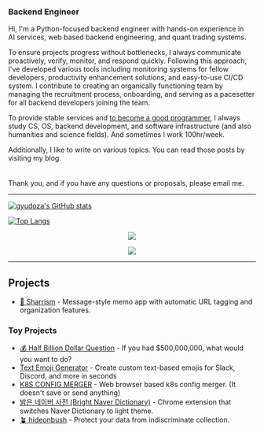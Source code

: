 ### Backend Engineer 

Hi, I'm a Python-focused backend engineer with hands-on experience in  
AI services, web based backend engineering, and quant trading systems.  
  
To ensure projects progress without bottlenecks, I always communicate proactively, verify, monitor, and respond quickly.
Following this approach, I've developed various tools including monitoring systems for fellow developers, productivity enhancement solutions, and easy-to-use CI/CD system.
I contribute to creating an organically functioning team by managing the recruitment process, onboarding, and serving as a pacesetter for all backend developers joining the team.
  
To provide stable services and [to become a good programmer](https://github.com/jujumilk3/to-become-a-better-programmer), I always study CS, OS, backend development, and software infrastructure (and also humanities and science fields). And sometimes I work 100hr/week.  

Additionally, I like to write on various topics. You can read those posts by visiting my blog.  
<br/>
<br/>
Thank you, and if you have any questions or proposals, please email me.

---------

[![gyudoza's GitHub stats](https://github-readme-stats.vercel.app/api?count_private=true&include_all_commits=true&show_icons=true&username=jujumilk3&theme=github_dark)](https://github.com/anuraghazra/github-readme-stats)

[![Top Langs](https://github-readme-stats.vercel.app/api/top-langs/?username=jujumilk3&layout=compact&theme=github_dark&langs_count=8&hide=html,css,javascript&exclude_repo=korean-movie-lipsum,lottoisruthless,kafka-study,learn-elixir,k8s-config-merger,svelte-study)](https://github.com/anuraghazra/github-readme-stats)

<div align=center>

<a href="https://www.linkedin.com/in/gyudoza/" target="_blank"><img src="https://img.shields.io/badge/LinkedIn-0077B5?style=for-the-badge&logo=linkedin&logoColor=white"/><a/>

![](https://komarev.com/ghpvc/?username=jujumilk3&color=blue)
	
</div>


---------

## Projects

- [📎 Sharrism](https://github.com/Sharrism) - Message-style memo app with automatic URL tagging and organization features.

### Toy Projects

- [💰 Half Billion Dollar Question](https://hbdq.ddgr3.com/) - If you had $500,000,000, what would you want to do?
- [Text Emoji Generator](https://jujumilk3.github.io/text-emoji/) - Create custom text-based emojis for Slack, Discord, and more in seconds
- [K8S CONFIG MERGER](https://jujumilk3.github.io/k8s-config-merger/) - Web browser based k8s config merger. (It doesn't save or send anything)
- [밝은 네이버 사전 (Bright Naver Dictionary)](https://chromewebstore.google.com/detail/%EB%B0%9D%EC%9D%80-%EB%84%A4%EC%9D%B4%EB%B2%84-%EC%82%AC%EC%A0%84-bright-naver-di/pmnifccaihgpajcofmjimblebmbhaalf?hl=ko&pli=1) - Chrome extension that switches Naver Dictionary to light theme.
- [🪴 hideonbush](https://hideonbush.com/) - Protect your data from indiscriminate collection.

